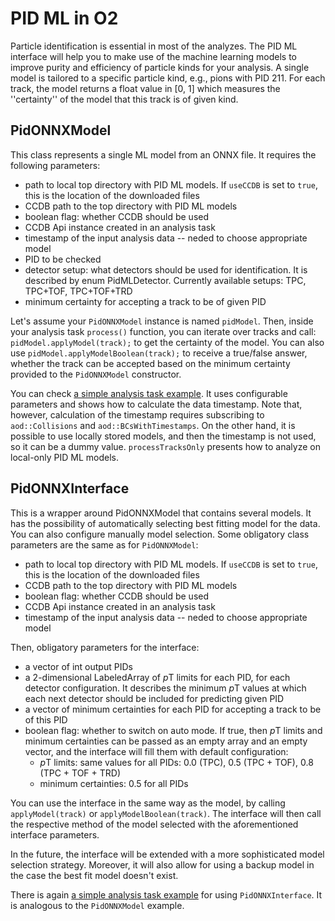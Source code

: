 # PID ML in O2

Particle identification is essential in most of the analyzes. The PID ML interface will help you to make use of the machine learning models to improve purity and efficiency of particle kinds for your analysis. A single model is tailored to a specific particle kind, e.g., pions with PID 211. For each track, the model returns a float value in [0, 1] which measures the ''certainty'' of the model that this track is of given kind.

## PidONNXModel

This class represents a single ML model from an ONNX file. It requires the following parameters:
- path to local top directory with PID ML models. If `useCCDB` is set to `true`, this is the location of the downloaded files
- CCDB path to the top directory with PID ML models
- boolean flag: whether CCDB should be used
- CCDB Api instance created in an analysis task
- timestamp of the input analysis data -- neded to choose appropriate model
- PID to be checked
- detector setup: what detectors should be used for identification. It is described by enum PidMLDetector. Currently available setups: TPC, TPC+TOF, TPC+TOF+TRD
- minimum certainty for accepting a track to be of given PID

Let's assume your `PidONNXModel` instance is named `pidModel`. Then, inside your analysis task `process()` function, you can iterate over tracks and call: `pidModel.applyModel(track);` to get the certainty of the model. You can also use `pidModel.applyModelBoolean(track);` to receive a true/false answer, whether the track can be accepted based on the minimum certainty provided to the `PidONNXModel` constructor.

You can check [a simple analysis task example](https://github.com/AliceO2Group/O2Physics/blob/master/Tools/PIDML/simpleApplyPidOnnxModel.cxx). It uses configurable parameters and shows how to calculate the data timestamp. Note that, however, calculation of the timestamp requires subscribing to `aod::Collisions` and `aod::BCsWithTimestamps`. On the other hand, it is possible to use locally stored models, and then the timestamp is not used, so it can be a dummy value. `processTracksOnly` presents how to analyze on local-only PID ML models.

## PidONNXInterface

This is a wrapper around PidONNXModel that contains several models. It has the possibility of automatically selecting best fitting model for the data. You can also configure manually model selection. Some obligatory class parameters are the same as for `PidONNXModel`:
- path to local top directory with PID ML models. If `useCCDB` is set to `true`, this is the location of the downloaded files
- CCDB path to the top directory with PID ML models
- boolean flag: whether CCDB should be used
- CCDB Api instance created in an analysis task
- timestamp of the input analysis data -- neded to choose appropriate model

Then, obligatory parameters for the interface:
- a vector of int output PIDs
- a 2-dimensional LabeledArray of *p*T limits for each PID, for each detector configuration. It describes the minimum *p*T values at which each next detector should be included for predicting given PID
- a vector of minimum certainties for each PID for accepting a track to be of this PID
- boolean flag: whether to switch on auto mode. If true, then *p*T limits and minimum certainties can be passed as an empty array and an empty vector, and the interface will fill them with default configuration:
  - *p*T limits: same values for all PIDs: 0.0 (TPC), 0.5 (TPC + TOF), 0.8 (TPC + TOF + TRD)
  - minimum certainties: 0.5 for all PIDs

You can use the interface in the same way as the model, by calling `applyModel(track)` or `applyModelBoolean(track)`. The interface will then call the respective method of the model selected with the aforementioned interface parameters.

In the future, the interface will be extended with a more sophisticated model selection strategy. Moreover, it will also allow for using a backup model in the case the best fit model doesn't exist.

There is again [a simple analysis task example](https://github.com/AliceO2Group/O2Physics/blob/master/Tools/PIDML/simpleApplyPidOnnxInterface.cxx) for using `PidONNXInterface`. It is analogous to the `PidONNXModel` example.
